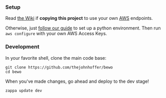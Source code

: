 ### Setup

Read [the Wiki](https://github.com/thejohnhoffer/bewo/wiki) if **copying this project** to use your own [AWS](https://en.wikipedia.org/wiki/Amazon_Web_Services) endpoints.

Otherwise, just [follow our guide](https://github.com/thejohnhoffer/bewo/wiki/Python-Setup) to set up a python environment. Then run `aws configure` with your own AWS Access Keys.

### Development

In your favorite shell, clone the main code base:
```
git clone https://github.com/thejohnhoffer/bewo
cd bewo
```

When you've made changes, go ahead and deploy to the dev stage!

```
zappa update dev
```
